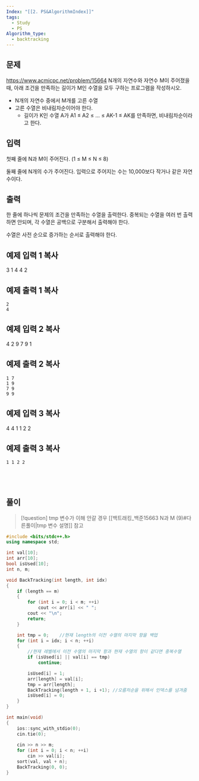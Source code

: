 ```yaml
---
Index: "[[2. PS&AlgorithmIndex]]"
tags:
  - Study
  - PS
Algorithm_type:
  - backtracking
---
```


## 문제
https://www.acmicpc.net/problem/15664
N개의 자연수와 자연수 M이 주어졌을 때, 아래 조건을 만족하는 길이가 M인 수열을 모두 구하는 프로그램을 작성하시오.

- N개의 자연수 중에서 M개를 고른 수열
- 고른 수열은 비내림차순이어야 한다.
    - 길이가 K인 수열 A가 A1 ≤ A2 ≤ ... ≤ AK-1 ≤ AK를 만족하면, 비내림차순이라고 한다.

## 입력

첫째 줄에 N과 M이 주어진다. (1 ≤ M ≤ N ≤ 8)

둘째 줄에 N개의 수가 주어진다. 입력으로 주어지는 수는 10,000보다 작거나 같은 자연수이다.

## 출력

한 줄에 하나씩 문제의 조건을 만족하는 수열을 출력한다. 중복되는 수열을 여러 번 출력하면 안되며, 각 수열은 공백으로 구분해서 출력해야 한다.

수열은 사전 순으로 증가하는 순서로 출력해야 한다.

## 예제 입력 1 복사

3 1
4 4 2

## 예제 출력 1 복사
```
2
4
```


## 예제 입력 2 복사

4 2
9 7 9 1

## 예제 출력 2 복사
```
1 7
1 9
7 9
9 9
```


## 예제 입력 3 복사

4 4
1 1 2 2

## 예제 출력 3 복사
```
1 1 2 2
```


   
---
## 풀이
> [!question] tmp 변수가 이해 안갈 경우
> [[백트래킹_백준15663 N과 M (9)#다른풀이|tmp 변수 설명]] 참고
```cpp
#include <bits/stdc++.h>
using namespace std;

int val[10];
int arr[10];
bool isUsed[10];
int n, m;

void BackTracking(int length, int idx)
{
	if (length == m)
	{
		for (int i = 0; i < m; ++i)
			cout << arr[i] << " ";
		cout << "\n";
		return;
	}

	int tmp = 0;	//현재 length의 이전 수열의 마지막 항을 백업
	for (int i = idx; i < n; ++i)
	{
		//현재 레벨에서 이전 수열의 마지막 항과 현재 수열의 항이 같다면 중복수열
		if (isUsed[i] || val[i] == tmp)
			continue;

		isUsed[i] = 1;
		arr[length] = val[i];
		tmp = arr[length];
		BackTracking(length + 1, i +1); //오름차순을 위해서 인덱스를 넘겨줌
		isUsed[i] = 0;
	}
}

int main(void) 
{
	ios::sync_with_stdio(0);
	cin.tie(0);
	
	cin >> n >> m;
	for (int i = 0; i < n; ++i)
		cin >> val[i];
	sort(val, val + n);
	BackTracking(0, 0);
}
```